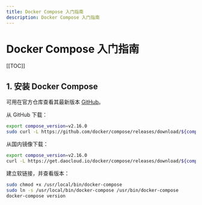 ```yaml
---
title: Docker Compose 入门指南
description: Docker Compose 入门指南
---
```


# Docker Compose 入门指南

[[TOC]]

## 1. 安装 Docker Compose

可用在官方仓库查看其最新版本 [GitHub](https://github.com/docker/compose/releases/latest)。

从 GitHub 下载：

```bash
export compose_version=v2.16.0
sudo curl -L https://github.com/docker/compose/releases/download/${compose_version}/docker-compose-`uname -s`-`uname -m` -o /usr/local/bin/docker-compose
```

从国内镜像下载：

```bash
export compose_version=v2.16.0
curl -L https://get.daocloud.io/docker/compose/releases/download/${compose_version}/docker-compose-`uname -s`-`uname -m` > /usr/local/bin/docker-compose
```

建立软链接，并查看版本：

```bash
sudo chmod +x /usr/local/bin/docker-compose
sudo ln -s /usr/local/bin/docker-compose /usr/bin/docker-compose
docker-compose version
```
